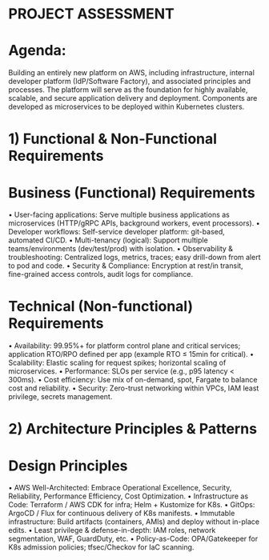 # PROJECT ASSESSMENT

# Agenda:

Building an entirely new platform on AWS, including infrastructure, internal developer platform (IdP/Software Factory), and associated principles and processes. The platform will serve as the foundation for highly available, scalable, and secure application delivery and deployment. Components are developed as microservices to be deployed within Kubernetes clusters.


# 1) Functional & Non-Functional Requirements
# Business (Functional) Requirements
•	User-facing applications: Serve multiple business applications as microservices (HTTP/gRPC APIs, background workers, event processors).
•	Developer workflows: Self-service developer platform: git-based, automated CI/CD.
•	Multi-tenancy (logical): Support multiple teams/environments (dev/test/prod) with isolation.
•	Observability & troubleshooting: Centralized logs, metrics, traces; easy drill-down from alert to pod and code.
•	Security & Compliance: Encryption at rest/in transit, fine-grained access controls, audit logs for compliance.
# Technical (Non-functional) Requirements
•	Availability: 99.95%+ for platform control plane and critical services; application RTO/RPO defined per app (example RTO ≤ 15min for critical).
•	Scalability: Elastic scaling for request spikes; horizontal scaling of microservices.
•	Performance: SLOs per service (e.g., p95 latency < 300ms).
•	Cost efficiency: Use mix of on-demand, spot, Fargate to balance cost and reliability.
•	Security: Zero-trust networking within VPCs, IAM least privilege, secrets management.

# 2) Architecture Principles & Patterns
# Design Principles
•	AWS Well-Architected: Embrace Operational Excellence, Security, Reliability, Performance Efficiency, Cost Optimization.
•	Infrastructure as Code: Terraform / AWS CDK for infra; Helm + Kustomize for K8s.
•	GitOps: ArgoCD / Flux for continuous delivery of K8s manifests.
•	Immutable infrastructure: Build artifacts (containers, AMIs) and deploy without in-place edits.
•	Least privilege & defense-in-depth: IAM roles, network segmentation, WAF, GuardDuty, etc.
•	Policy-as-Code: OPA/Gatekeeper for K8s admission policies; tfsec/Checkov for IaC scanning.

